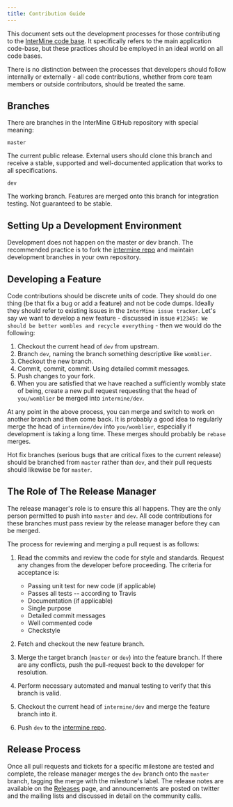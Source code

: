 ```yaml
---
title: Contribution Guide
---
```


This document sets out the development processes for those contributing to the [InterMine code base](https://github.com/intermine/intermine). It specifically refers to the main application code-base, but these practices should be employed in an ideal world on all code bases.

There is no distinction between the processes that developers should follow internally or externally - all code contributions, whether from core team members or outside contributors, should be treated the same.

## Branches

There are branches in the InterMine GitHub repository with special meaning:

`master`

The current public release. External users should clone this branch and receive a stable, supported and well-documented application that works to all specifications.

`dev`

The working branch. Features are merged onto this branch for integration testing. Not guaranteed to be stable.

## Setting Up a Development Environment

Development does not happen on the master or dev branch. The recommended practice is to fork the [intermine repo](https://github.com/intermine/intermine) and maintain development branches in your own repository.

## Developing a Feature

Code contributions should be discrete units of code. They should do one thing \(be that fix a bug or add a feature\) and not be code dumps. Ideally they should refer to existing issues in the `InterMine issue tracker`. Let's say we want to develop a new feature - discussed in issue `#12345: We should be better wombles and recycle everything` - then we would do the following:

1. Checkout the current head of `dev` from upstream.
2. Branch `dev`, naming the branch something descriptive like `womblier`.
3. Checkout the new branch.
4. Commit, commit, commit. Using detailed commit messages.
5. Push changes to your fork.
6. When you are satisfied that we have reached a sufficiently wombly state of being, create a new pull request requesting that the head of `you/womblier` be merged into `intermine/dev`.

At any point in the above process, you can merge and switch to work on another branch and then come back. It is probably a good idea to regularly merge the head of `intermine/dev` into `you/womblier`, especially if development is taking a long time. These merges should probably be `rebase` merges.

Hot fix branches \(serious bugs that are critical fixes to the current release\) should be branched from `master` rather than `dev`, and their pull requests should likewise be for `master`.

## The Role of The Release Manager

The release manager's role is to ensure this all happens. They are the only person permitted to push into `master` and `dev`. All code contributions for these branches must pass review by the release manager before they can be merged.

The process for reviewing and merging a pull request is as follows:

1. Read the commits and review the code for style and standards. Request any changes from the developer before proceeding. The criteria for acceptance is:

	* Passing unit test for new code \(if applicable\)
	* Passes all tests -- according to Travis
	* Documentation \(if applicable\)
	* Single purpose
	* Detailed commit messages
	* Well commented code
	* Checkstyle
2. Fetch and checkout the new feature branch.
3. Merge the target branch \(`master` or `dev`\) into the feature branch. If there are any conflicts, push the pull-request back to the developer for resolution.
4. Perform necessary automated and manual testing to verify that this branch is valid.
5. Checkout the current head of `intermine/dev` and merge the feature branch into it.
6. Push `dev` to the [intermine repo](https://github.com/intermine/intermine).

## Release Process

Once all pull requests and tickets for a specific milestone are tested and complete, the release manager merges the `dev` branch onto the `master` branch, tagging the merge with the milestone's label. The release notes are available on the [Releases](http://github.com/intermine/intermine/releases) page, and announcements are posted on twitter and the mailing lists and discussed in detail on the community calls.

